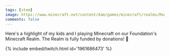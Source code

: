 ```yaml
---
tags: [stem]
image: https://www.minecraft.net/content/dam/games/minecraft/realms/Realms-Settings_Header_1170x500.jpg.transform/minecraft-image-large/image.jpg
comments: false
---
```


Here's a highlight of my kids and I playing Minecraft on our Foundation's Minecraft Realm. The Realm is fully funded by donations! 🥳

{% include embed/twitch.html id='1961686473' %}
